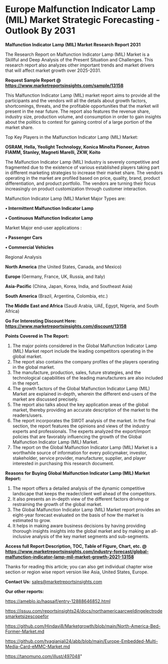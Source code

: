 # Europe Malfunction Indicator Lamp (MIL) Market Strategic Forecasting - Outlook By 2031

<strong>Malfunction Indicator Lamp (MIL) Market Research Report 2031</strong>

The Research Report on Malfunction Indicator Lamp (MIL) Market is a Skillful and Deep Analysis of the Present Situation and Challenges. This research report also analyzes other important trends and market drivers that will affect market growth over 2025-2031.

<strong>Request Sample Report @ <a href=https://www.marketreportsinsights.com/sample/13158>https://www.marketreportsinsights.com/sample/13158</a></strong>

This Malfunction Indicator Lamp (MIL) market report aims to provide all the participants and the vendors will all the details about growth factors, shortcomings, threats, and the profitable opportunities that the market will present in the near future. The report also features the revenue share, industry size, production volume, and consumption in order to gain insights about the politics to contest for gaining control of a large portion of the market share.

Top Key Players in the Malfunction Indicator Lamp (MIL) Market:

<strong>OSRAM, Hella, Yeolight Technology, Konica Minolta Pioneer, Astron FIAMM, Stanley, Magneti Marelli, ZKW, Koito</strong>

The Malfunction Indicator Lamp (MIL) Industry is severely competitive and fragmented due to the existence of various established players taking part in different marketing strategies to increase their market share. The vendors operating in the market are profiled based on price, quality, brand, product differentiation, and product portfolio. The vendors are turning their focus increasingly on product customization through customer interaction.

Malfunction Indicator Lamp (MIL) Market Major Types are:

<strong>• Intermittent Malfunction Indicator Lamp

• Continuous Malfunction Indicator Lamp</strong>

Market Major end-user applications :

<strong>• Passenger Cars

• Commercial Vehicles</strong>

Regional Analysis

</u><strong><b>North America</b></strong> (the United States, Canada, and Mexico)

<strong><b>Europe </b></strong>(Germany, France, UK, Russia, and Italy)

<strong><b>Asia-Pacific</b></strong> (China, Japan, Korea, India, and Southeast Asia)

<strong><b>South America</b></strong> (Brazil, Argentina, Colombia, etc.)

<strong><b>The Middle East and Africa</b></strong> (Saudi Arabia, UAE, Egypt, Nigeria, and South Africa)

<strong>Go For Interesting Discount Here: <a href=https://www.marketreportsinsights.com/discount/13158>https://www.marketreportsinsights.com/discount/13158</a></strong>

<strong>Points Covered in The Report:</strong>
<ol>
  <li>The major points considered in the Global Malfunction Indicator Lamp (MIL) Market report include the leading competitors operating in the global market.</li>
  <li>The report also contains the company profiles of the players operating in the global market.</li>
  <li>The manufacture, production, sales, future strategies, and the technological capabilities of the leading manufacturers are also included in the report.</li>
  <li>The growth factors of the Global Malfunction Indicator Lamp (MIL) Market are explained in-depth, wherein the different end-users of the market are discussed precisely.</li>
  <li>The report also talks about the key application areas of the global market, thereby providing an accurate description of the market to the readers/users.</li>
  <li>The report incorporates the SWOT analysis of the market. In the final section, the report features the opinions and views of the industry experts and professionals. The experts analyzed the export/import policies that are favorably influencing the growth of the Global Malfunction Indicator Lamp (MIL) Market.</li>
  <li>The report on the Global Malfunction Indicator Lamp (MIL) Market is a worthwhile source of information for every policymaker, investor, stakeholder, service provider, manufacturer, supplier, and player interested in purchasing this research document.</li>
</ol>
<strong>Reasons for Buying Global Malfunction Indicator Lamp (MIL) Market Report:</strong>

<ol>
  <li>The report offers a detailed analysis of the dynamic competitive landscape that keeps the reader/client well ahead of the competitors.</li>
  <li>It also presents an in-depth view of the different factors driving or restraining the growth of the global market.</li>
  <li>The Global Malfunction Indicator Lamp (MIL) Market report provides an eight-year forecast evaluated on the basis of how the market is estimated to grow.</li>
  <li>It helps in making aware business decisions by having providing thorough insights insights into the global market and by making an all-inclusive analysis of the key market segments and sub-segments.</li>
</ol>
<strong>Access full Report Description, TOC, Table of Figure, Chart, etc. @ <a href=https://www.marketreportsinsights.com/industry-forecast/global-malfunction-indicator-lamp-mil-market-growth-2021-13158>https://www.marketreportsinsights.com/industry-forecast/global-malfunction-indicator-lamp-mil-market-growth-2021-13158</a></strong>


Thanks for reading this article; you can also get individual chapter wise section or region wise report version like Asia, United States, Europe.

<strong>Contact Us:</strong>
sales@marketreportsinsights.com

<strong>Our other reports:</strong>

<a href=https://ameblo.jp/haqsaif/entry-12888646852.html>https://ameblo.jp/haqsaif/entry-12888646852.html</a>

<a href=https://issuu.com/reportsinsights24/docs/northamericaarcweldingelectrodesmarketsizescopefor>https://issuu.com/reportsinsights24/docs/northamericaarcweldingelectrodesmarketsizescopefor</a>

<a href=https://github.com/Hindavi8/Marketgrowth/blob/main/North-America-Bed-Former-Market.md>https://github.com/Hindavi8/Marketgrowth/blob/main/North-America-Bed-Former-Market.md</a>

<a href=https://github.com/tyagianjali24/abb/blob/main/Europe-Embedded-Multi-Media-Card-eMMC-Market.md>https://github.com/tyagianjali24/abb/blob/main/Europe-Embedded-Multi-Media-Card-eMMC-Market.md</a>

<a href=https://tanomuno.com/illust/497048>https://tanomuno.com/illust/497048</a>"
